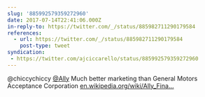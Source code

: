 ```yaml
---
slug: '885992579359272960'
date: 2017-07-14T22:41:06.000Z
in-reply-to: https://twitter.com/_/status/885982711290179584
references:
  - url: https://twitter.com/_/status/885982711290179584
    post-type: tweet
syndication:
 - https://twitter.com/ajciccarello/status/885992579359272960
---
```


@chiccychiccy [@Ally](https://twitter.com/Ally) Much better marketing than General Motors Acceptance Corporation [en.wikipedia.org/wiki/Ally_Fina…](https://en.wikipedia.org/wiki/Ally_Financial)
